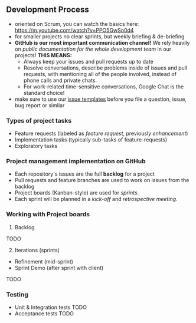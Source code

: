 ## Development Process

- oriented on Scrum, you can watch the basics here: https://m.youtube.com/watch?v=PPO5GwSo0d4
- for smaller projects no clear sprints, but weekly briefing & de-briefing
- **GitHub is our most important communication channel!** We rely heavily on *public documentation for the whole development team* in our projects! **THIS MEANS:**
   - Always keep your issues and pull requests up to date
   - Resolve conversations, describe problems inside of issues and pull requests, with mentioning all of the people involved, instead of phone calls and private chats. 
   - For work-related time-sensitive conversations, Google Chat is the standard choice!
- make sure to use our [issue templates](https://github.com/scalabs/github-workflows/tree/main/.github/ISSUE_TEMPLATE) before you file a question, issue, bug report or simliar


### Types of project tasks

- Feature requests (labeled as *feature request*, previously *enhancement*)
- Implementation tasks (typically sub-tasks of feature-requests)
- Exploratory tasks


### Project management implementation on GitHub

- Each repository's issues are the full **backlog** for a project
- Pull requests and feature branches are used to work on issues from the backlog
- Project boards (Kanban-style) are used for *sprints*.
- Each sprint will be planned in a *kick-off* and *retrospective meeting*.

### Working with Project boards

1. Backlog

TODO

2. Iterations (sprints)

- Refinement (mid-sprint)
- Sprint Demo (after sprint with client)

TODO

### Testing

- Unit & Integration tests TODO
- Acceptance tests TODO

